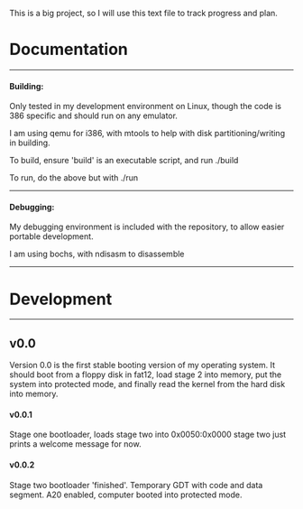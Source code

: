 This is a big project, so I will use this text file to track progress and plan.

# Documentation

---
#### Building:

Only tested in my development environment on Linux, though the code is 386 specific and should run on any emulator.

I am using qemu for i386, with mtools to help with disk partitioning/writing in building.

To build, ensure 'build' is an executable script, and run ./build

To run, do the above but with ./run

---

#### Debugging:

My debugging environment is included with the repository, to allow easier portable development. 

I am using bochs, with ndisasm to disassemble

----

# Development

----
## v0.0

Version 0.0 is the first stable booting version of my operating system.
It should boot from a floppy disk in fat12, load stage 2 into memory, put the system into protected mode, and finally read the kernel from the hard disk into memory.

#### v0.0.1

Stage one bootloader, loads stage two into 0x0050:0x0000
stage two just prints a welcome message for now.

#### v0.0.2

Stage two bootloader 'finished'. Temporary GDT with code and data segment.
A20 enabled, computer booted into protected mode.

